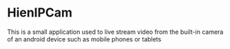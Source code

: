 # HienIPCam
This is a small application used to live stream video from the built-in camera of an android device such as mobile phones or tablets
